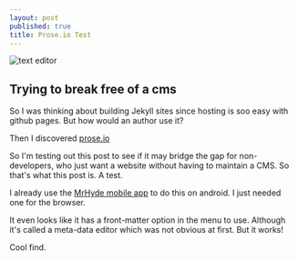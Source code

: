```yaml
---
layout: post
published: true
title: Prose.io Test
---
```

![text editor](https://farm4.staticflickr.com/3871/14648466602_37e1616e10_c.jpg)

Trying to break free of a cms
-----------------------------

So I was thinking about building Jekyll sites since hosting is soo easy with github pages. But how would an author use it?

Then I discovered [prose.io](http://prose.io "link")

So I'm testing out this post to see if it may bridge the gap for non-developers, who just want a website without having to maintain a CMS. So that's what this post is. A test.

I already use the [MrHyde mobile app](http://faudroids.org/MrHyde/ "link") to do this on android. I just needed one for the browser.

It even looks like it has a front-matter option in the menu to use. Although it's called a meta-data editor which was not obvious at first. But it works!

Cool find.
